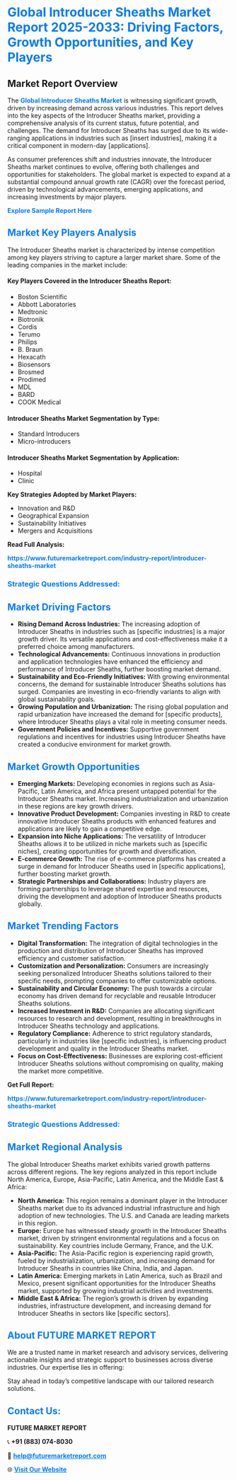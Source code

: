 <h1 style="color: #007BFF;">Global Introducer Sheaths Market Report 2025-2033: Driving Factors, Growth Opportunities, and Key Players</h1>

<section id="overview">
<h2>Market Report Overview</h2>
<p>The <a href="https://www.futuremarketreport.com/industry-report/introducer-sheaths-market" style="color: #007BFF; text-decoration: none;"><strong>Global Introducer Sheaths Market</strong></a> is witnessing significant growth, driven by increasing demand across various industries. This report delves into the key aspects of the Introducer Sheaths market, providing a comprehensive analysis of its current status, future potential, and challenges. The demand for Introducer Sheaths has surged due to its wide-ranging applications in industries such as [insert industries], making it a critical component in modern-day [applications].</p>
<p>As consumer preferences shift and industries innovate, the Introducer Sheaths market continues to evolve, offering both challenges and opportunities for stakeholders. The global market is expected to expand at a substantial compound annual growth rate (CAGR) over the forecast period, driven by technological advancements, emerging applications, and increasing investments by major players.</p>
</section>

<section id="overview">
<p><a href="https://www.futuremarketreport.com/request-sample/reportId=55859" style="color: #007BFF; text-decoration: none;"><strong>Explore Sample Report Here</strong></a></p>
</section>

<section id="key-players">
<h2 style="color: #007BFF;">Market Key Players Analysis</h2>
<p>The Introducer Sheaths market is characterized by intense competition among key players striving to capture a larger market share. Some of the leading companies in the market include:</p>
<h4>Key Players Covered in the Introducer Sheaths Report:</h4>
<ul><li>Boston Scientific</li><li>Abbott Laboratories</li><li>Medtronic</li><li>Biotronik</li><li>Cordis</li><li>Terumo</li><li>Philips</li><li>B. Braun</li><li>Hexacath</li><li>Biosensors</li><li>Brosmed</li><li>Prodimed</li><li>MDL</li><li>BARD</li><li>COOK Medical</li></ul>
<h4>Introducer Sheaths Market Segmentation by Type:</h4>
<ul><li>Standard Introducers</li><li>Micro-introducers</li></ul>

<h4>Introducer Sheaths Market Segmentation by Application:</h4>
<ul><li>Hospital</li><li>Clinic</li></ul>
<p><strong>Key Strategies Adopted by Market Players:</strong></p>
<ul>
<li>Innovation and R&D</li>
<li>Geographical Expansion</li>
<li>Sustainability Initiatives</li>
<li>Mergers and Acquisitions</li>
</ul>
</section>

<section>
<p><strong>Read Full Analysis: </strong></p><a href="https://www.futuremarketreport.com/industry-report/introducer-sheaths-market" style="color: #007BFF; text-decoration: none;"><strong>https://www.futuremarketreport.com/industry-report/introducer-sheaths-market</strong></a>
<h3 style="color: #007BFF;">Strategic Questions Addressed:</h3>
</section>

<section id="driving-factors">
<h2 style="color: #007BFF;">Market Driving Factors</h2>
<ul>
<li><strong>Rising Demand Across Industries:</strong> The increasing adoption of Introducer Sheaths in industries such as [specific industries] is a major growth driver. Its versatile applications and cost-effectiveness make it a preferred choice among manufacturers.</li>
<li><strong>Technological Advancements:</strong> Continuous innovations in production and application technologies have enhanced the efficiency and performance of Introducer Sheaths, further boosting market demand.</li>
<li><strong>Sustainability and Eco-Friendly Initiatives:</strong> With growing environmental concerns, the demand for sustainable Introducer Sheaths solutions has surged. Companies are investing in eco-friendly variants to align with global sustainability goals.</li>
<li><strong>Growing Population and Urbanization:</strong> The rising global population and rapid urbanization have increased the demand for [specific products], where Introducer Sheaths plays a vital role in meeting consumer needs.</li>
<li><strong>Government Policies and Incentives:</strong> Supportive government regulations and incentives for industries using Introducer Sheaths have created a conducive environment for market growth.</li>
</ul>
</section>

<section id="growth-opportunities">
<h2 style="color: #007BFF;">Market Growth Opportunities</h2>
<ul>
<li><strong>Emerging Markets:</strong> Developing economies in regions such as Asia-Pacific, Latin America, and Africa present untapped potential for the Introducer Sheaths market. Increasing industrialization and urbanization in these regions are key growth drivers.</li>
<li><strong>Innovative Product Development:</strong> Companies investing in R&D to create innovative Introducer Sheaths products with enhanced features and applications are likely to gain a competitive edge.</li>
<li><strong>Expansion into Niche Applications:</strong> The versatility of Introducer Sheaths allows it to be utilized in niche markets such as [specific niches], creating opportunities for growth and diversification.</li>
<li><strong>E-commerce Growth:</strong> The rise of e-commerce platforms has created a surge in demand for Introducer Sheaths used in [specific applications], further boosting market growth.</li>
<li><strong>Strategic Partnerships and Collaborations:</strong> Industry players are forming partnerships to leverage shared expertise and resources, driving the development and adoption of Introducer Sheaths products globally.</li>
</ul>
</section>

<section id="trending-factors">
<h2 style="color: #007BFF;">Market Trending Factors</h2>
<ul>
<li><strong>Digital Transformation:</strong> The integration of digital technologies in the production and distribution of Introducer Sheaths has improved efficiency and customer satisfaction.</li>
<li><strong>Customization and Personalization:</strong> Consumers are increasingly seeking personalized Introducer Sheaths solutions tailored to their specific needs, prompting companies to offer customizable options.</li>
<li><strong>Sustainability and Circular Economy:</strong> The push towards a circular economy has driven demand for recyclable and reusable Introducer Sheaths solutions.</li>
<li><strong>Increased Investment in R&D:</strong> Companies are allocating significant resources to research and development, resulting in breakthroughs in Introducer Sheaths technology and applications.</li>
<li><strong>Regulatory Compliance:</strong> Adherence to strict regulatory standards, particularly in industries like [specific industries], is influencing product development and quality in the Introducer Sheaths market.</li>
<li><strong>Focus on Cost-Effectiveness:</strong> Businesses are exploring cost-efficient Introducer Sheaths solutions without compromising on quality, making the market more competitive.</li>
</ul>
</section>

<section>
<p><strong>Get Full Report: </strong></p><a href="https://www.futuremarketreport.com/industry-report/introducer-sheaths-market" style="color: #007BFF; text-decoration: none;"><strong>https://www.futuremarketreport.com/industry-report/introducer-sheaths-market</strong></a>
<h3 style="color: #007BFF;">Strategic Questions Addressed:</h3>
</section>


<section id="regional-analysis">
<h2 style="color: #007BFF;">Market Regional Analysis</h2>
<p>The global Introducer Sheaths market exhibits varied growth patterns across different regions. The key regions analyzed in this report include North America, Europe, Asia-Pacific, Latin America, and the Middle East & Africa:</p>
<ul>
<li><strong>North America:</strong> This region remains a dominant player in the Introducer Sheaths market due to its advanced industrial infrastructure and high adoption of new technologies. The U.S. and Canada are leading markets in this region.</li>
<li><strong>Europe:</strong> Europe has witnessed steady growth in the Introducer Sheaths market, driven by stringent environmental regulations and a focus on sustainability. Key countries include Germany, France, and the U.K.</li>
<li><strong>Asia-Pacific:</strong> The Asia-Pacific region is experiencing rapid growth, fueled by industrialization, urbanization, and increasing demand for Introducer Sheaths in countries like China, India, and Japan.</li>
<li><strong>Latin America:</strong> Emerging markets in Latin America, such as Brazil and Mexico, present significant opportunities for the Introducer Sheaths market, supported by growing industrial activities and investments.</li>
<li><strong>Middle East & Africa:</strong> The region’s growth is driven by expanding industries, infrastructure development, and increasing demand for Introducer Sheaths in sectors like [specific sectors].</li>
</ul>
</section>

<footer>
<h2 style="color: #007BFF;">About FUTURE MARKET REPORT</h2>
<p>We are a trusted name in market research and advisory services, delivering actionable insights and strategic support to businesses across diverse industries. Our expertise lies in offering:</p>

<p>Stay ahead in today’s competitive landscape with our tailored research solutions.</p>

<h2 style="color: #007BFF;">Contact Us:</h2>
<p><strong>FUTURE MARKET REPORT</strong></p>
<p>📞 <strong>+91 (883) 074-8030</strong></p>
<p>📧 <strong><a href="mailto:help@futuremarketreport.com" style="color: #007BFF;">help@futuremarketreport.com</a></strong></p>
<p>🌐 <strong><a href="https://www.futuremarketreport.com/" style="color: #007BFF;">Visit Our Website</a></strong></p>
</footer>